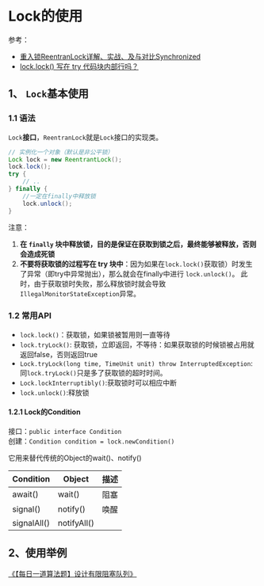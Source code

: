 # Lock的使用
参考：
- [重入锁ReentranLock详解、实战、及与对比Synchronized](https://mp.weixin.qq.com/s?__biz=MzUzNDE2MDY4MQ==&mid=2247483979&idx=1&sn=e5ad405c04194a17c547bb1921494c21)
- [lock.lock() 写在 try 代码块内部行吗？](https://blog.csdn.net/u013568373/article/details/98480603)

## 1、 ```Lock```基本使用

### 1.1 语法
```Lock```**接口**，```ReentranLock```就是```Lock```接口的实现类。

```java
// 实例化一个对象（默认是非公平锁）
Lock lock = new ReentrantLock();
lock.lock();
try {
    // ..
} finally {
    //一定在finally中释放锁
    lock.unlock();
}

```
注意：
1. **在 ```finally``` 块中释放锁，目的是保证在获取到锁之后，最终能够被释放，否则会造成死锁**  
2. **不要将获取锁的过程写在 try 块中**：因为如果在```lock.lock()```获取锁）时发生了异常（即try中异常抛出），那么就会在finally中进行 ```lock.unlock()```。 此时，由于获取锁时失败，那么释放锁时就会导致 ```IllegalMonitorStateException```异常。


### 1.2 常用API  
- ```lock.lock()```：获取锁，如果锁被暂用则一直等待  
- ```lock.tryLock()```: 获取锁，立即返回，不等待：如果获取锁的时候锁被占用就返回false，否则返回true  
- ```Lock.tryLock(long time, TimeUnit unit) throw InterruptedException```:同```lock.tryLock()```只是多了获取锁的超时时间。  
- ```Lock.lockInterruptibly()```:获取锁时可以相应中断
- ```lock.unlock()```:释放锁

#### 1.2.1 Lock的Condition
接口：```public interface Condition```  
创建：```Condition condition = lock.newCondition()```  
 
它用来替代传统的Object的wait()、notify()

|   Condition   |   Object  |   描述    |
|   --          |   --      |   --      |
|   await()     |   wait()  |   阻塞    |
|   signal()    |   notify()|   唤醒    |
|   signalAll() |   notifyAll() |       |

## 2、使用举例
[《【每日一道算法题】设计有限阻塞队列》](https://juejin.cn/post/6959509346803777550) 











